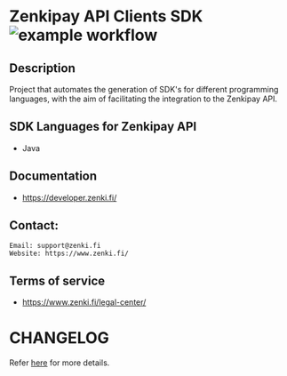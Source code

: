 # Zenkipay API Clients SDK ![example workflow](https://github.com/zenkifi/zenkipay-api-clients-sdk/actions/workflows/zenkipay-api-clients-sdk.yml/badge.svg) 

##  Description
Project that automates the generation of SDK's for different programming languages, with the aim of facilitating the integration to the Zenkipay API.

## SDK Languages for Zenkipay API
- Java

## Documentation
- https://developer.zenki.fi/

## Contact:
    Email: support@zenki.fi
    Website: https://www.zenki.fi/

## Terms of service
- https://www.zenki.fi/legal-center/

# CHANGELOG
Refer [here](https://github.com/zenkifi/zenkipay-api-clients-sdk/blob/main/CHANGELOG.md) for more details.